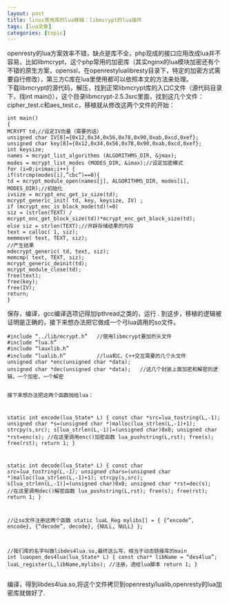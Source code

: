 ```yaml
---
layout: post
title: linux常用库的lua移植：libmcrypt的lua插件 
tags: [lua文章]
categories: [topic]
---
```

<p>openresty的lua方案效率不错，缺点是库不全，php现成的接口应用改成lua并不容易，比如libmcrypt，这个php常用的加密库（其实nginx的lua模块加密还有个不错的原生方案，openssl，在openrestylualibresty目录下，特定的加密方式需要自行修改），第三方C库在lua里使用都可以依照本文的方法来处理。<br/>        下载libmcrypt的源代码，解压，找到正常libmcrypt库的入口C文件（源代码目录下，找int main()），这个目录libmcrypt-2.5.3src里面，找到这几个文件：cipher_test.c和aes_test.c，移植就从修改这两个文件的开始：<br/>         </p>
<pre><code>int main()  
{  
MCRYPT td;//设定IV向量（需要的话）  
unsigned char IV[8]={0x12,0x34,0x56,0x78,0x90,0xab,0xcd,0xef};  
unsigned char key[8]={0x12,0x34,0x56,0x78,0x90,0xab,0xcd,0xef};  
int keysize;  
names = mcrypt_list_algorithms (ALGORITHMS_DIR, &amp;jmax);  
modes = mcrypt_list_modes (MODES_DIR, &amp;imax);//设定加密模式  
for (i=0;i&lt;imax;i++) {  
if(strcmp(modes[i],”cbc”)==0){  
td = mcrypt_module_open(names[j], ALGORITHMS_DIR, modes[i], MODES_DIR);//初始化  
ivsize = mcrypt_enc_get_iv_size(td);  
mcrypt_generic_init( td, key, keysize, IV) ;  
if (mcrypt_enc_is_block_mode(td)!=0)  
siz = (strlen(TEXT) / mcrypt_enc_get_block_size(td))*mcrypt_enc_get_block_size(td);  
else siz = strlen(TEXT);//开辟存储结果的内存  
text = calloc( 1, siz);  
memmove( text, TEXT, siz);  
//产生结果  
mdecrypt_generic( td, text, siz);  
memcmp( text, TEXT, siz);  
mcrypt_generic_deinit(td);  
mcrypt_module_close(td);  
free(text);  
free(key);  
free(IV);  
return;  
}    
</code></pre><p>保存，编译，gcc编译选项记得加lpthread之类的，运行 . 到这步，移植的逻辑被证明是正确的，接下来想办法把它做成一个弓lua调用的so文件。</p>
<pre><code>#include “../lib/mcrypt.h”   //使用libmcrypt要加的头文件
#include “lua.h”
#include “lauxlib.h”
#include “lualib.h”          //lua和C、C++交互需要的几个头文件
unsigned char *enc(unsigned char *data);
unsigned char *dec(unsigned char *data);   //这几个封装上面加密和解密的逻辑，一个加密，一个解密

接下来想办法把这两个函数抛给lua：

static int encode(lua_State* L)
{
const char *src=lua_tostring(L,-1);
unsigned char *s=(unsigned char *)malloc(lua_strlen(L,-1)+1);
strcpy(s,src);
s[lua_strlen(L,-1)]=(unsigned char)0x0;
unsigned char *rst=enc(s);   //在这里调用enc()加密函数
lua_pushstring(L,rst);
free(s);
free(rst);
return 1;
}

static int decode(lua_State* L)
{
const char *src=lua_tostring(L,-1);
unsigned char*s=(unsigned char *)malloc(lua_strlen(L,-1)+1);
strcpy(s,src);
s[lua_strlen(L,-1)]=(unsigned char)0x0;
unsigned char *rst=dec(s);      //在这里调用dec()解密函数
lua_pushstring(L,rst);
free(s);
free(rst);
return 1;
}

//让so文件注册这两个函数
static luaL_Reg mylibs[] = {
{“encode”, encode},
{“decode”, decode},
{NULL, NULL}
};

//我们库的名字叫做libdes4lua.so,最终这么写，相当于动态链接库的main
int luaopen_des4lua(lua_State* L)
{
const char* libName = “des4lua”;
luaL_register(L,libName,mylibs);  //注册，透给lua脚本
return 1;
}
</code></pre><p>编译，得到libdes4lua.so,将这个文件拷贝到openresty/lualib,openresty的lua加密库就做好了.</p>